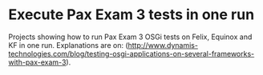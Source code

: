 Execute Pax Exam 3 tests in one run
===================================

Projects showing how to run Pax Exam 3 OSGi tests on Felix, Equinox and KF in one run. Explanations are on: (http://www.dynamis-technologies.com/blog/testing-osgi-applications-on-several-frameworks-with-pax-exam-3).